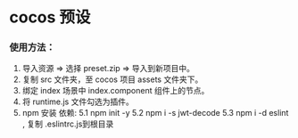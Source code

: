 # cocos 预设

### 使用方法：
1. 导入资源 => 选择 preset.zip => 导入到新项目中。
2. 复制 src 文件夹，至 cocos 项目 assets 文件夹下。
3. 绑定 index 场景中 index.component 组件上的节点。
4. 将 runtime.js 文件勾选为插件。
5. npm 安装 依赖:
    5.1 npm init -y
    5.2 npm i -s jwt-decode
    5.3 npm i -d eslint , 复制 .eslintrc.js到根目录
